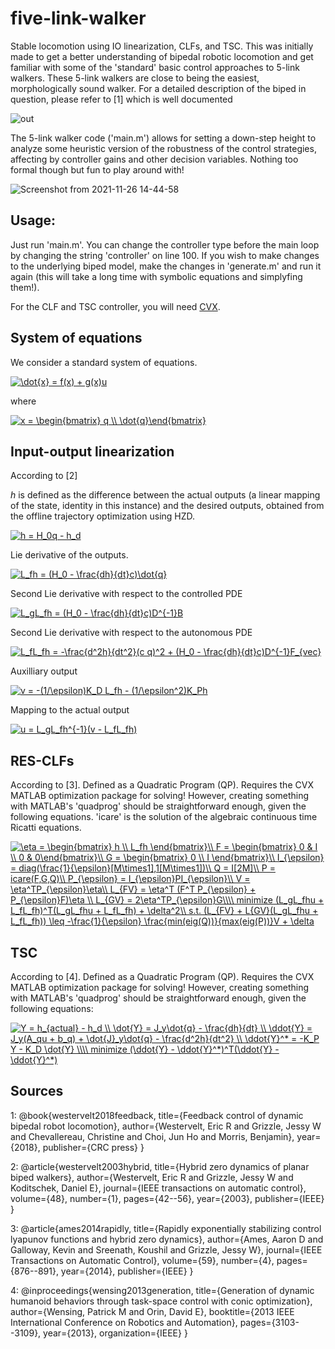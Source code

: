 # five-link-walker

Stable locomotion using IO linearization, CLFs, and TSC. This was initially made to get a better understanding of bipedal robotic locomotion and get familiar with some of the 'standard' basic control approaches to  5-link walkers. These 5-link walkers are close to being the easiest, morphologically sound walker. For a detailed description of the biped in question, please refer to [1] which is well documented

![out](https://user-images.githubusercontent.com/56355937/143733235-e1ed623b-805c-4228-b999-b7de965b1ac2.gif)

The 5-link walker code ('main.m') allows for setting a down-step height to analyze some heuristic version of the robustness of the control strategies, affecting by controller gains and other decision variables. Nothing too formal though but fun to play around with!

![Screenshot from 2021-11-26 14-44-58](https://user-images.githubusercontent.com/56355937/143659579-b9a3b0bb-2a8c-4a35-99f0-e7492538fdec.png)

## Usage:
Just run 'main.m'. You can change the controller type before the main loop by changing the string 'controller' on line 100. If you wish to make changes to the underlying biped model, make the changes in 'generate.m' and run it again (this will take a long time with symbolic equations and simplyfing them!).

For the CLF and TSC controller, you will need [CVX](http://cvxr.com/cvx/).

## System of equations
We consider a standard system of equations.

<a href="https://www.codecogs.com/eqnedit.php?latex=\dot{x}&space;=&space;f(x)&space;&plus;&space;g(x)u" target="_blank"><img src="https://latex.codecogs.com/gif.latex?\dot{x}&space;=&space;f(x)&space;&plus;&space;g(x)u" title="\dot{x} = f(x) + g(x)u" /></a>

where

<a href="https://www.codecogs.com/eqnedit.php?latex=x&space;=&space;\begin{bmatrix}&space;q&space;\\&space;\dot{q}\end{bmatrix}" target="_blank"><img src="https://latex.codecogs.com/gif.latex?x&space;=&space;\begin{bmatrix}&space;q&space;\\&space;\dot{q}\end{bmatrix}" title="x = \begin{bmatrix} q \\ \dot{q}\end{bmatrix}" /></a>


## Input-output linearization
According to [2]

$h$ is defined as the difference between the actual outputs (a linear mapping of the state, identity in this instance) and the desired outputs, obtained from the offline trajectory optimization using HZD.

<a href="https://www.codecogs.com/eqnedit.php?latex=h&space;=&space;H_0q&space;-&space;h_d" target="_blank"><img src="https://latex.codecogs.com/gif.latex?h&space;=&space;H_0q&space;-&space;h_d" title="h = H_0q - h_d" /></a>

Lie derivative of the outputs.

<a href="https://www.codecogs.com/eqnedit.php?latex=L_fh&space;=&space;(H_0&space;-&space;\frac{dh}{dt}c)\dot{q}" target="_blank"><img src="https://latex.codecogs.com/gif.latex?L_fh&space;=&space;(H_0&space;-&space;\frac{dh}{dt}c)\dot{q}" title="L_fh = (H_0 - \frac{dh}{dt}c)\dot{q}" /></a>

Second Lie derivative with respect to the controlled PDE

<a href="https://www.codecogs.com/eqnedit.php?latex=L_gL_fh&space;=&space;(H_0&space;-&space;\frac{dh}{dt}c)D^{-1}B" target="_blank"><img src="https://latex.codecogs.com/gif.latex?L_gL_fh&space;=&space;(H_0&space;-&space;\frac{dh}{dt}c)D^{-1}B" title="L_gL_fh = (H_0 - \frac{dh}{dt}c)D^{-1}B" /></a>

Second Lie derivative with respect to the autonomous PDE

<a href="https://www.codecogs.com/eqnedit.php?latex=L_fL_fh&space;=&space;-\frac{d^2h}{dt^2}(c&space;q)^2&space;&plus;&space;(H_0&space;-&space;\frac{dh}{dt}c)D^{-1}F_{vec}" target="_blank"><img src="https://latex.codecogs.com/gif.latex?L_fL_fh&space;=&space;-\frac{d^2h}{dt^2}(c&space;q)^2&space;&plus;&space;(H_0&space;-&space;\frac{dh}{dt}c)D^{-1}F_{vec}" title="L_fL_fh = -\frac{d^2h}{dt^2}(c q)^2 + (H_0 - \frac{dh}{dt}c)D^{-1}F_{vec}" /></a>

Auxilliary output

<a href="https://www.codecogs.com/eqnedit.php?latex=v&space;=&space;-(1/\epsilon)K_D&space;L_fh&space;-&space;(1/\epsilon^2)K_Ph" target="_blank"><img src="https://latex.codecogs.com/gif.latex?v&space;=&space;-(1/\epsilon)K_D&space;L_fh&space;-&space;(1/\epsilon^2)K_Ph" title="v = -(1/\epsilon)K_D L_fh - (1/\epsilon^2)K_Ph" /></a>

Mapping to the actual output

<a href="https://www.codecogs.com/eqnedit.php?latex=u&space;=&space;L_gL_fh^{-1}(v&space;-&space;L_fL_fh)" target="_blank"><img src="https://latex.codecogs.com/gif.latex?u&space;=&space;L_gL_fh^{-1}(v&space;-&space;L_fL_fh)" title="u = L_gL_fh^{-1}(v - L_fL_fh)" /></a>




## RES-CLFs
According to [3]. Defined as a Quadratic Program (QP). Requires the CVX MATLAB optimization package for solving! However, creating something with MATLAB's 'quadprog' should be straightforward enough, given the following equations. 'icare' is the solution of the algebraic continuous time Ricatti equations.

<a href="https://www.codecogs.com/eqnedit.php?latex=\eta&space;=&space;\begin{bmatrix}&space;h&space;\\&space;L_fh&space;\end{bmatrix}\\&space;F&space;=&space;\begin{bmatrix}&space;0&space;&&space;I&space;\\&space;0&space;&&space;0\end{bmatrix}\\&space;G&space;=&space;\begin{bmatrix}&space;0&space;\\&space;I&space;\end{bmatrix}\\&space;I_{\epsilon}&space;=&space;diag(\frac{1}{\epsilon}[M\times1],1[M\times1])\\&space;Q&space;=&space;I[2M]\\&space;P&space;=&space;icare(F,G,Q)\\&space;P_{\epsilon}&space;=&space;I_{\epsilon}PI_{\epsilon}\\&space;V&space;=&space;\eta^TP_{\epsilon}\eta\\&space;L_{FV}&space;=&space;\eta^T&space;(F^T&space;P_{\epsilon}&space;&plus;&space;P_{\epsilon}F)\eta&space;\\&space;L_{GV}&space;=&space;2\eta^TP_{\epsilon}G\\\\&space;minimize&space;(L_gL_fhu&space;&plus;&space;L_fL_fh)^T(L_gL_fhu&space;&plus;&space;L_fL_fh)&space;&plus;&space;\delta^2\\&space;s.t.&space;(L_{FV}&space;&plus;&space;L{GV}(L_gL_fhu&space;&plus;&space;L_fL_fh))&space;\leq&space;-\frac{1}{\epsilon}&space;\frac{min(eig(Q))}{max(eig(P))}V&space;&plus;&space;\delta" target="_blank"><img src="https://latex.codecogs.com/gif.latex?\eta&space;=&space;\begin{bmatrix}&space;h&space;\\&space;L_fh&space;\end{bmatrix}\\&space;F&space;=&space;\begin{bmatrix}&space;0&space;&&space;I&space;\\&space;0&space;&&space;0\end{bmatrix}\\&space;G&space;=&space;\begin{bmatrix}&space;0&space;\\&space;I&space;\end{bmatrix}\\&space;I_{\epsilon}&space;=&space;diag(\frac{1}{\epsilon}[M\times1],1[M\times1])\\&space;Q&space;=&space;I[2M]\\&space;P&space;=&space;icare(F,G,Q)\\&space;P_{\epsilon}&space;=&space;I_{\epsilon}PI_{\epsilon}\\&space;V&space;=&space;\eta^TP_{\epsilon}\eta\\&space;L_{FV}&space;=&space;\eta^T&space;(F^T&space;P_{\epsilon}&space;&plus;&space;P_{\epsilon}F)\eta&space;\\&space;L_{GV}&space;=&space;2\eta^TP_{\epsilon}G\\\\&space;minimize&space;(L_gL_fhu&space;&plus;&space;L_fL_fh)^T(L_gL_fhu&space;&plus;&space;L_fL_fh)&space;&plus;&space;\delta^2\\&space;s.t.&space;(L_{FV}&space;&plus;&space;L{GV}(L_gL_fhu&space;&plus;&space;L_fL_fh))&space;\leq&space;-\frac{1}{\epsilon}&space;\frac{min(eig(Q))}{max(eig(P))}V&space;&plus;&space;\delta" title="\eta = \begin{bmatrix} h \\ L_fh \end{bmatrix}\\ F = \begin{bmatrix} 0 & I \\ 0 & 0\end{bmatrix}\\ G = \begin{bmatrix} 0 \\ I \end{bmatrix}\\ I_{\epsilon} = diag(\frac{1}{\epsilon}[M\times1],1[M\times1])\\ Q = I[2M]\\ P = icare(F,G,Q)\\ P_{\epsilon} = I_{\epsilon}PI_{\epsilon}\\ V = \eta^TP_{\epsilon}\eta\\ L_{FV} = \eta^T (F^T P_{\epsilon} + P_{\epsilon}F)\eta \\ L_{GV} = 2\eta^TP_{\epsilon}G\\\\ minimize (L_gL_fhu + L_fL_fh)^T(L_gL_fhu + L_fL_fh) + \delta^2\\ s.t. (L_{FV} + L{GV}(L_gL_fhu + L_fL_fh)) \leq -\frac{1}{\epsilon} \frac{min(eig(Q))}{max(eig(P))}V + \delta" /></a>


## TSC
According to [4]. Defined as a Quadratic Program (QP). Requires the CVX MATLAB optimization package for solving! However, creating something with MATLAB's 'quadprog' should be straightforward enough, given the following equations:

<a href="https://www.codecogs.com/eqnedit.php?latex=Y&space;=&space;h_{actual}&space;-&space;h_d&space;\\&space;\dot{Y}&space;=&space;J_y\dot{q}&space;-&space;\frac{dh}{dt}&space;\\&space;\ddot{Y}&space;=&space;J_y(A_qu&space;&plus;&space;b_q)&space;&plus;&space;\dot{J}_y\dot{q}&space;-&space;\frac{d^2h}{dt^2}&space;\\&space;\ddot{Y}^*&space;=&space;-K_P&space;Y&space;-&space;K_D&space;\dot{Y}&space;\\\\&space;minimize&space;(\ddot{Y}&space;-&space;\ddot{Y}^*)^T(\ddot{Y}&space;-&space;\ddot{Y}^*)" target="_blank"><img src="https://latex.codecogs.com/gif.latex?Y&space;=&space;h_{actual}&space;-&space;h_d&space;\\&space;\dot{Y}&space;=&space;J_y\dot{q}&space;-&space;\frac{dh}{dt}&space;\\&space;\ddot{Y}&space;=&space;J_y(A_qu&space;&plus;&space;b_q)&space;&plus;&space;\dot{J}_y\dot{q}&space;-&space;\frac{d^2h}{dt^2}&space;\\&space;\ddot{Y}^*&space;=&space;-K_P&space;Y&space;-&space;K_D&space;\dot{Y}&space;\\\\&space;minimize&space;(\ddot{Y}&space;-&space;\ddot{Y}^*)^T(\ddot{Y}&space;-&space;\ddot{Y}^*)" title="Y = h_{actual} - h_d \\ \dot{Y} = J_y\dot{q} - \frac{dh}{dt} \\ \ddot{Y} = J_y(A_qu + b_q) + \dot{J}_y\dot{q} - \frac{d^2h}{dt^2} \\ \ddot{Y}^* = -K_P Y - K_D \dot{Y} \\\\ minimize (\ddot{Y} - \ddot{Y}^*)^T(\ddot{Y} - \ddot{Y}^*)" /></a>

## Sources
1:
@book{westervelt2018feedback,
  title={Feedback control of dynamic bipedal robot locomotion},
  author={Westervelt, Eric R and Grizzle, Jessy W and Chevallereau, Christine and Choi, Jun Ho and Morris, Benjamin},
  year={2018},
  publisher={CRC press}
}

2: 
@article{westervelt2003hybrid,
  title={Hybrid zero dynamics of planar biped walkers},
  author={Westervelt, Eric R and Grizzle, Jessy W and Koditschek, Daniel E},
  journal={IEEE transactions on automatic control},
  volume={48},
  number={1},
  pages={42--56},
  year={2003},
  publisher={IEEE}
}

3:
@article{ames2014rapidly,
  title={Rapidly exponentially stabilizing control lyapunov functions and hybrid zero dynamics},
  author={Ames, Aaron D and Galloway, Kevin and Sreenath, Koushil and Grizzle, Jessy W},
  journal={IEEE Transactions on Automatic Control},
  volume={59},
  number={4},
  pages={876--891},
  year={2014},
  publisher={IEEE}
}

4:
@inproceedings{wensing2013generation,
  title={Generation of dynamic humanoid behaviors through task-space control with conic optimization},
  author={Wensing, Patrick M and Orin, David E},
  booktitle={2013 IEEE International Conference on Robotics and Automation},
  pages={3103--3109},
  year={2013},
  organization={IEEE}
}






